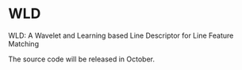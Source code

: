 # WLD
WLD: A Wavelet and Learning based Line Descriptor for Line Feature Matching


The source code will be released in October.
